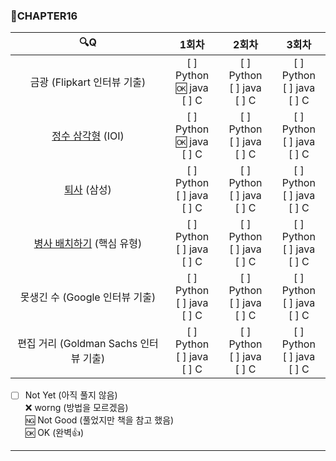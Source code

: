 ### :page_with_curl:CHAPTER16

|                                     :mag:Q                                     |               1회차                |               2회차               |               3회차               |
| :----------------------------------------------------------------------------: | :--------------------------------: | :-------------------------------: | :-------------------------------: |
|                          금광 (Flipkart 인터뷰 기출)                           | [ ] Python<br/>:ok: java<br/>[ ] C | [ ] Python<br/>[ ] java<br/>[ ] C | [ ] Python<br/>[ ] java<br/>[ ] C |
|     [정수 삼각형](https://www.acmicpc.net/problem/1932 "백준 링크") (IOI)      | [ ] Python<br/>:ok: java<br/>[ ] C | [ ] Python<br/>[ ] java<br/>[ ] C | [ ] Python<br/>[ ] java<br/>[ ] C |
|        [퇴사](https://www.acmicpc.net/problem/14501 "백준 링크") (삼성)        | [ ] Python<br/>[ ] java<br/>[ ] C  | [ ] Python<br/>[ ] java<br/>[ ] C | [ ] Python<br/>[ ] java<br/>[ ] C |
| [병사 배치하기](https://www.acmicpc.net/problem/18353 "백준 링크") (핵심 유형) | [ ] Python<br/>[ ] java<br/>[ ] C  | [ ] Python<br/>[ ] java<br/>[ ] C | [ ] Python<br/>[ ] java<br/>[ ] C |
|                         못생긴 수 (Google 인터뷰 기출)                         | [ ] Python<br/>[ ] java<br/>[ ] C  | [ ] Python<br/>[ ] java<br/>[ ] C | [ ] Python<br/>[ ] java<br/>[ ] C |
|                     편집 거리 (Goldman Sachs 인터뷰 기출)                      | [ ] Python<br/>[ ] java<br/>[ ] C  | [ ] Python<br/>[ ] java<br/>[ ] C | [ ] Python<br/>[ ] java<br/>[ ] C |

- [ ] Not Yet (아직 풀지 않음)<br/>
      :x: worng (방법을 모르겠음)<br/>
      :ng: Not Good (풀었지만 책을 참고 했음)<br/>
      :ok: OK (완벽:+1:)<br/>

---
